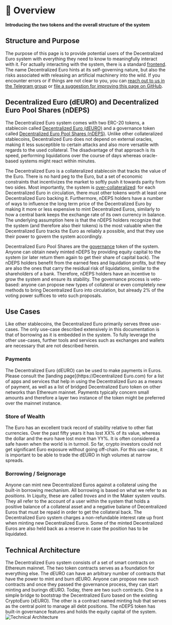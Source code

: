 # 🧀 Overview

**Introducing the two tokens and the overall structure of the system**

## Structure and Purpose

The purpose of this page is to provide potential users of the Decentralized Euro system with everything they need to know to meaningfully interact with it. For actually interacting with the system, there is a standard [frontend](https://d-euro.io/). The name Decentralized Euro hints at its self-governing nature, but also the risks associated with releasing an artificial machinery into the wild. If you encounter errors or if things are not clear to you, you can [reach out to us in the Telegram group](https://web.telegram.org/a/#-1002370295474) or [file a suggestion for improving this page on GitHub](https://github.com/DecentralizedEuro-dEURO/DecentralizedEuro-dapp/issues).

## Decentralized Euro (dEURO) and Decentralized Euro Pool Shares (nDEPS)

The Decentralized Euro system comes with two ERC-20 tokens, a stablecoin called [Decentralized Euro (dEURO)](https://etherscan.io/address/0xB58E61C3098d85632Df34EecfB899A1Ed80921cB) and a governance token called [Decentralized Euro Pool Shares (nDEPS)](https://etherscan.io/address/0x1bA26788dfDe592fec8bcB0Eaff472a42BE341B2). Unlike other collateralized stablecoins, Decentralized Euro does not depend on external oracles, making it less susceptible to certain attacks and also more versatile with regards to the used collateral. The disadvantage of that approach is its speed, performing liquidations over the course of days whereas oracle-based systems might react within minutes.

The Decentralized Euro is a collateralized stablecoin that tracks the value of the Euro. There is no hard peg to the Euro, but a set of economic constraints that incentivizes the market to softly push it towards parity from two sides. Most importantly, the system is [over-collateralized](positions/): for each Decentralized Euro in circulation, there must other tokens worth at least one Decentralized Euro backing it. Furthermore, nDEPS holders have a number of ways to influence the long term price of the Decentralized Euro by making it more or less expensive to mint Decentralized Euros, similarly to how a central bank keeps the exchange rate of its own currency in balance. The underlying assumption here is that the nDEPS holders recognize that the system (and therefore also their tokens) is the most valuable when the Decentralized Euro tracks the Euro as reliably a possible, and that they use their power to govern the system accordingly.

Decentralized Euro Pool Shares are the [governance](governance.md) token of the system. Anyone can obtain newly minted nDEPS by providing equity capital to the system (or later return them again to get their share of capital back). The nDEPS holders benefit from the earned fees and liquidation profits, but they are also the ones that carry the residual risk of liquidations, similar to the shareholders of a bank. Therefore, nDEPS holders have an incentive to grow the system and ensure its stability. The governance process is veto-based: anyone can propose new types of collateral or even completely new methods to bring Decentralized Euro into circulation, but already 2% of the voting power suffices to veto such proposals.

## Use Cases

Like other stablecoins, the Decentralized Euro primarily serves three use-cases. The only use-case described extensively in this documentation is that of borrowing as it is embedded in the system. To fully leverage the other use-cases, further tools and services such as exchanges and wallets are necessary that are not described herein.

### Payments

The Decentralized Euro (dEURO) can be used to make payments in Euros. Please consult the [landing page](https://Decentralized Euro.com) for a list of apps and services that help in using the Decentralized Euro as a means of payment, as well as a list of bridged Decentralized Euro token on other networks than Ethereum mainnet. Payments typically concern small amounts and therefore a layer two instance of the token might be preferred over the mainnet instance.

### Store of Wealth

The Euro has an excellent track record of stability relative to other fiat currencies. Over the past fifty years it has lost XX% of its value, whereas the dollar and the euro have lost more than YY%. It is often considered a safe haven when the world is in turmoil. So far, crypto investors could not get significant Euro exposure without going off-chain. For this use-case, it is important to be able to trade the dEURO in high volumes at narrow spreads.

### Borrowing / Seignorage

Anyone can mint new Decentralized Euros against a collateral using the built-in borrowing mechanism. All borrowing is based on what we refer to as _positions_. In Liquity, these are called _troves_ and in the Maker system _vaults_. They all refer to the account of a user within the system that holds a positive balance of a collateral asset and a negative balane of Decentralized Euros that must be repaid in order to get the collateral back. The Decentralized Euro system charges a non-refundable interest rate up front when minting new Decentralized Euros. Some of the minted Decentralized Euros are also held back as a reserve in case the position has to be liquidated.

## Technical Architecture

The Decentralized Euro system consists of a set of smart contracts on Ethereum mainnet. The two token contracts serves as a foundation for everything else. The dEURO can have an arbitrary number of contracts that have the power to mint and burn dEURO. Anyone can propose new such contracts and once they passed the governance process, they can start minting and buringn dEURO. Today, there are two such contracts. One is a simple bridge to bootstrap the Decentralized Euro based on the existing CryptoEuro (xEURO). The other is a contract named minting hub that serves as the central point to manage all debt positions. The nDEPS token has built-in governance features and holds the equity capital of the system.
![Technical Architecture](https://github.com/DFXswiss/DecentralizedEuro-docu/assets/169650174/23348161-db7f-442b-ab48-31fc968f2ab0)


